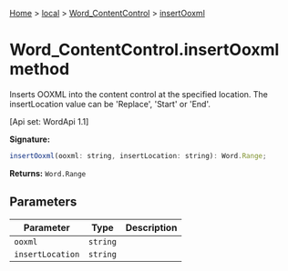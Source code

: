 [Home](./index) &gt; [local](local.md) &gt; [Word\_ContentControl](local.word_contentcontrol.md) &gt; [insertOoxml](local.word_contentcontrol.insertooxml.md)

# Word\_ContentControl.insertOoxml method

Inserts OOXML into the content control at the specified location. The insertLocation value can be 'Replace', 'Start' or 'End'. 

 \[Api set: WordApi 1.1\]

**Signature:**
```javascript
insertOoxml(ooxml: string, insertLocation: string): Word.Range;
```
**Returns:** `Word.Range`

## Parameters

|  Parameter | Type | Description |
|  --- | --- | --- |
|  `ooxml` | `string` |  |
|  `insertLocation` | `string` |  |

